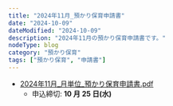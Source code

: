 ```yaml
---
title: "2024年11月_預かり保育申請書"
date: "2024-10-09"
dateModified: "2024-10-09"
description: "2024年11月の預かり保育申請書です。"
nodeType: blog
category: "預かり保育"
tags: ["預かり保育", "申請書"]
---
```


- <a href="/doc/2024年11月_月単位_預かり保育申請書.pdf" target="_blank">2024年11月_月単位_預かり保育申請書.pdf</a>
  - 申込締切: **10 月 25 日(水)**